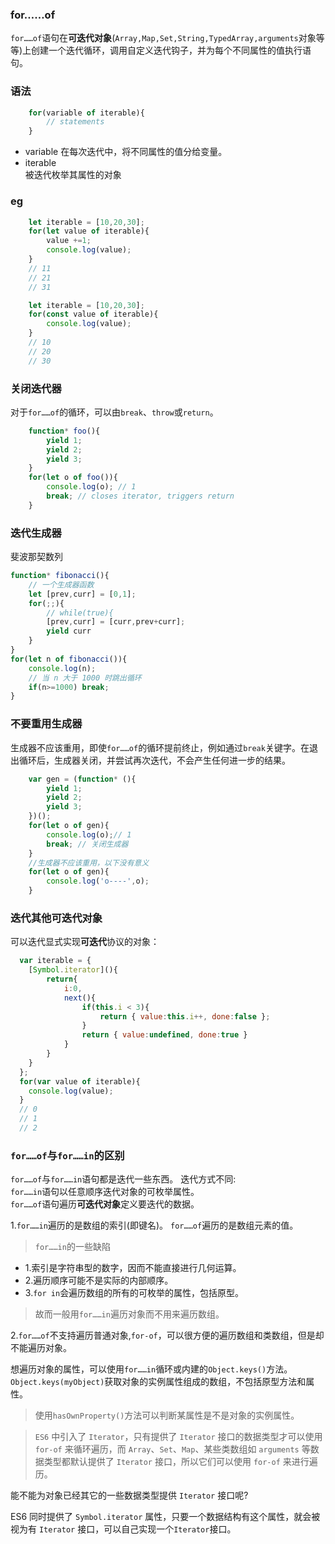 ### for……of   
`for……of`语句在**可迭代对象**(`Array,Map,Set,String,TypedArray,arguments`对象等等)上创建一个迭代循环，调用自定义迭代钩子，并为每个不同属性的值执行语句。  

### 语法   
```javascript
    for(variable of iterable){
        // statements
    }
```   
+ variable 
在每次迭代中，将不同属性的值分给变量。  
+ iterable  
被迭代枚举其属性的对象   

### eg
```javascript
    let iterable = [10,20,30];
    for(let value of iterable){
        value +=1;
        console.log(value);
    }
    // 11
    // 21
    // 31
```
```javascript
    let iterable = [10,20,30];
    for(const value of iterable){
        console.log(value);
    }
    // 10
    // 20
    // 30
```  
### 关闭迭代器  
对于`for……of`的循环，可以由`break`、`throw`或`return`。
```javascript
    function* foo(){
        yield 1;
        yield 2;
        yield 3;
    }  
    for(let o of foo()){
        console.log(o); // 1
        break; // closes iterator, triggers return
    }
```    
### 迭代生成器   
斐波那契数列   
```javascript
function* fibonacci(){
    // 一个生成器函数  
    let [prev,curr] = [0,1];  
    for(;;){
        // while(true){
        [prev,curr] = [curr,prev+curr];  
        yield curr
    }
}
for(let n of fibonacci()){
    console.log(n);
    // 当 n 大于 1000 时跳出循环
    if(n>=1000) break; 
}
```  
### 不要重用生成器   
生成器不应该重用，即使`for……of`的循环提前终止，例如通过`break`关键字。在退出循环后，生成器关闭，并尝试再次迭代，不会产生任何进一步的结果。   
```javascript
    var gen = (function* (){
        yield 1;
        yield 2;
        yield 3;
    })();
    for(let o of gen){
        console.log(o);// 1
        break; // 关闭生成器
    }
    //生成器不应该重用，以下没有意义
    for(let o of gen){
        console.log('o----',o);
    }
```  
### 迭代其他可迭代对象  
可以迭代显式实现**可迭代**协议的对象：  
```javascript
  var iterable = {
    [Symbol.iterator](){
        return{
            i:0,
            next(){
                if(this.i < 3){
                    return { value:this.i++, done:false };
                }
                return { value:undefined, done:true }
            }
        }
    }
  };
  for(var value of iterable){
    console.log(value); 
  }  
  // 0
  // 1
  // 2
```  
### `for……of`与`for……in`的区别   
`for……of`与`for……in`语句都是迭代一些东西。
迭代方式不同:  
`for……in`语句以任意顺序迭代对象的可枚举属性。  
`for……of`语句遍历**可迭代对象**定义要迭代的数据。


1.`for……in`遍历的是数组的索引(即键名)。
  `for……of`遍历的是数组元素的值。   
> `for……in`的一些缺陷   
+ 1.索引是字符串型的数字，因而不能直接进行几何运算。  
+ 2.遍历顺序可能不是实际的内部顺序。
+ 3.`for in`会遍历数组的所有的可枚举的属性，包括原型。   

> 故而一般用`for……in`遍历对象而不用来遍历数组。   

2.`for……of`不支持遍历普通对象,`for-of`，可以很方便的遍历数组和类数组，但是却不能遍历对象。   

想遍历对象的属性，可以使用`for……in`循环或内建的`Object.keys()`方法。  
`Object.keys(myObject)`获取对象的实例属性组成的数组，不包括原型方法和属性。   

> 使用`hasOwnProperty()`方法可以判断某属性是不是对象的实例属性。   

> `ES6` 中引入了 `Iterator`，只有提供了 `Iterator` 接口的数据类型才可以使用 `for-of` 来循环遍历，而 `Array`、`Set`、`Map`、某些类数组如 `arguments` 等数据类型都默认提供了 `Iterator` 接口，所以它们可以使用 `for-of` 来进行遍历。   

能不能为对象已经其它的一些数据类型提供 `Iterator` 接口呢?  

ES6 同时提供了 `Symbol.iterator` 属性，只要一个数据结构有这个属性，就会被视为有 `Iterator` 接口，可以自己实现一个`Iterator`接口。
